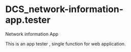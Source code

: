# DCS_network-information-app.tester
Network information App

This is an app tester , single function for web application.

